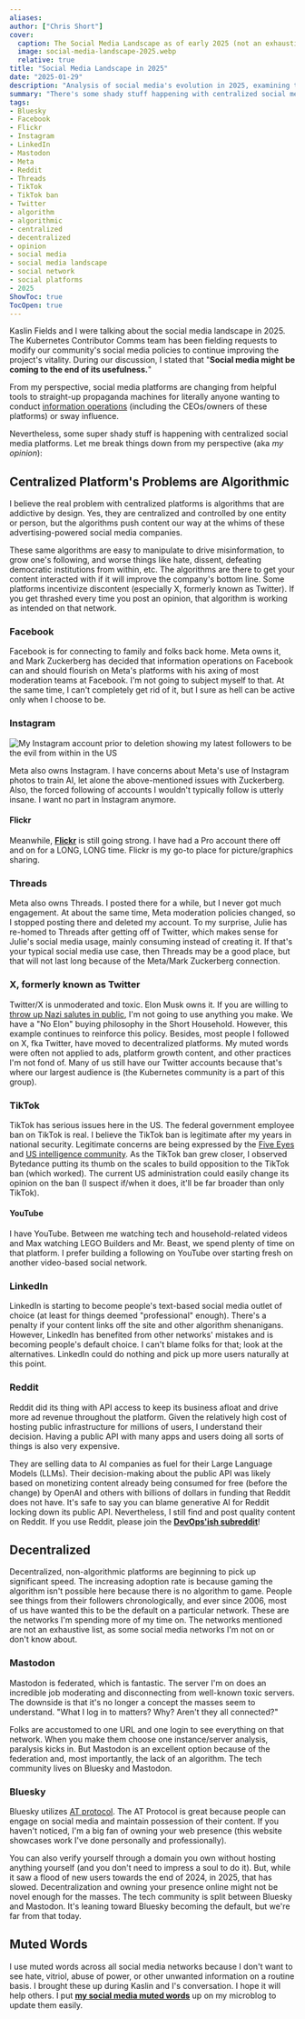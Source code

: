 ```yaml
---
aliases:
author: ["Chris Short"]
cover:
  caption: The Social Media Landscape as of early 2025 (not an exhaustive list)
  image: social-media-landscape-2025.webp
  relative: true
title: "Social Media Landscape in 2025"
date: "2025-01-29"
description: "Analysis of social media's evolution in 2025, examining the challenges of centralized platforms and the rise of decentralized alternatives like Mastodon and Bluesky."
summary: "There's some shady stuff happening with centralized social media platforms. The only good places left are decentralized. This a reckoning for traditional social media"
tags:
- Bluesky
- Facebook
- Flickr
- Instagram
- LinkedIn
- Mastodon
- Meta
- Reddit
- Threads
- TikTok
- TikTok ban
- Twitter
- algorithm
- algorithmic
- centralized
- decentralized
- opinion
- social media
- social media landscape
- social network
- social platforms
- 2025
ShowToc: true
TocOpen: true
---
```


Kaslin Fields and I were talking about the social media landscape in 2025. The Kubernetes Contributor Comms team has been fielding requests to modify our community's social media policies to continue improving the project's vitality. During our discussion, I stated that "**Social media might be coming to the end of its usefulness.**"

From my perspective, social media platforms are changing from helpful tools to straight-up propaganda machines for literally anyone wanting to conduct [information operations](https://en.wikipedia.org/wiki/Information_warfare) (including the CEOs/owners of these platforms) or sway influence.

Nevertheless, some super shady stuff is happening with centralized social media platforms. Let me break things down from my perspective (aka *my opinion*):

## Centralized Platform's Problems are Algorithmic

I believe the real problem with centralized platforms is algorithms that are addictive by design. Yes, they are centralized and controlled by one entity or person, but the algorithms push content our way at the whims of these advertising-powered social media companies.

These same algorithms are easy to manipulate to drive misinformation, to grow one's following, and worse things like hate, dissent, defeating democratic institutions from within, etc. The algorithms are there to get your content interacted with if it will improve the company's bottom line. Some platforms incentivize discontent (especially X, formerly known as Twitter). If you get thrashed every time you post an opinion, that algorithm is working as intended on that network.

### Facebook

Facebook is for connecting to family and folks back home. Meta owns it, and Mark Zuckerberg has decided that information operations on Facebook can and should flourish on Meta's platforms with his axing of most moderation teams at Facebook. I'm not going to subject myself to that. At the same time, I can't completely get rid of it, but I sure as hell can be active only when I choose to be.

### Instagram

![My Instagram account prior to deletion showing my latest followers to be the evil from within in the US](Fuck-Zuck.webp)

Meta also owns Instagram. I have concerns about Meta's use of Instagram photos to train AI, let alone the above-mentioned issues with Zuckerberg. Also, the forced following of accounts I wouldn't typically follow is utterly insane. I want no part in Instagram anymore.

#### Flickr

Meanwhile, [**Flickr**](https://www.flickr.com/photos/chris-short/) is still going strong. I have had a Pro account there off and on for a LONG, LONG time. Flickr is my go-to place for picture/graphics sharing.

### Threads

Meta also owns Threads. I posted there for a while, but I never got much engagement. At about the same time, Meta moderation policies changed, so I stopped posting there and deleted my account. To my surprise, Julie has re-homed to Threads after getting off of Twitter, which makes sense for Julie's social media usage, mainly consuming instead of creating it. If that's your typical social media use case, then Threads may be a good place, but that will not last long because of the Meta/Mark Zuckerberg connection.

### X, formerly known as Twitter

Twitter/X is unmoderated and toxic. Elon Musk owns it. If you are willing to [throw up Nazi salutes in public](https://www.theguardian.com/technology/2025/jan/26/elon-musk-far-right-antisemitism), I'm not going to use anything you make. We have a "No Elon" buying philosophy in the Short Household. However, this example continues to reinforce this policy. Besides, most people I followed on X, fka Twitter, have moved to decentralized platforms. My muted words were often not applied to ads, platform growth content, and other practices I'm not fond of. Many of us still have our Twitter accounts because that's where our largest audience is (the Kubernetes community is a part of this group).

### TikTok

TikTok has serious issues here in the US. The federal government employee ban on TikTok is real. I believe the TikTok ban is legitimate after my years in national security. Legitimate concerns are being expressed by the [Five Eyes](https://en.wikipedia.org/wiki/Five_Eyes) and [US intelligence community](https://www.dni.gov/index.php/what-we-do/members-of-the-ic). As the TikTok ban grew closer, I observed Bytedance putting its thumb on the scales to build opposition to the TikTok ban (which worked). The current US administration could easily change its opinion on the ban (I suspect if/when it does, it'll be far broader than only TikTok).

#### YouTube

I have YouTube. Between me watching tech and household-related videos and Max watching LEGO Builders and Mr. Beast, we spend plenty of time on that platform. I prefer building a following on YouTube over starting fresh on another video-based social network.

### LinkedIn

LinkedIn is starting to become people's text-based social media outlet of choice (at least for things deemed "professional" enough). There's a penalty if your content links off the site and other algorithm shenanigans. However, LinkedIn has benefited from other networks' mistakes and is becoming people's default choice. I can't blame folks for that; look at the alternatives. LinkedIn could do nothing and pick up more users naturally at this point.

### Reddit

Reddit did its thing with API access to keep its business afloat and drive more ad revenue throughout the platform. Given the relatively high cost of hosting public infrastructure for millions of users, I understand their decision. Having a public API with many apps and users doing all sorts of things is also very expensive.

They are selling data to AI companies as fuel for their Large Language Models (LLMs). Their decision-making about the public API was likely based on monetizing content already being consumed for free (before the change) by OpenAI and others with billions of dollars in funding that Reddit does not have. It's safe to say you can blame generative AI for  Reddit locking down its public API. Nevertheless, I still find and post quality content on Reddit. If you use Reddit, please join the **[DevOps'ish subreddit](https://www.reddit.com/r/devopsish)**!

## Decentralized

Decentralized, non-algorithmic platforms are beginning to pick up significant speed. The increasing adoption rate is because gaming the algorithm isn't possible here because there is no algorithm to game. People see things from their followers chronologically, and ever since 2006, most of us have wanted this to be the default on a particular network. These are the networks I'm spending more of my time on. The networks mentioned are not an exhaustive list, as some social media networks I'm not on or don't know about.

### Mastodon

Mastodon is federated, which is fantastic. The server I'm on does an incredible job moderating and disconnecting from well-known toxic servers. The downside is that it's no longer a concept the masses seem to understand. "What I log in to matters? Why? Aren't they all connected?"

Folks are accustomed to one URL and one login to see everything on that network. When you make them choose one instance/server analysis, paralysis kicks in. But Mastodon is an excellent option because of the federation and, most importantly, the lack of an algorithm. The tech community lives on Bluesky and Mastodon.

### Bluesky

Bluesky utilizes [AT protocol](https://en.wikipedia.org/wiki/AT_Protocol). The AT Protocol is great because people can engage on social media and maintain possession of their content. If you haven't noticed, I'm a big fan of owning your web presence (this website showcases work I've done personally and professionally).

You can also verify yourself through a domain you own without hosting anything yourself (and you don't need to impress a soul to do it). But, while it saw a flood of new users towards the end of 2024, in 2025, that has slowed. Decentralization and owning your presence online might not be novel enough for the masses. The tech community is split between Bluesky and Mastodon. It's leaning toward Bluesky becoming the default, but we're far from that today.

## Muted Words

I use muted words across all social media networks because I don't want to see hate, vitriol, abuse of power, or other unwanted information on a routine basis. I brought these up during Kaslin and I's conversation. I hope it will help others. I put [**my social media muted words**](/micro/social-media-muted-words/) up on my microblog to update them easily.